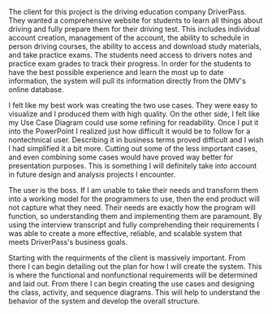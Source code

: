 The client for this project is the driving education company DriverPass. They wanted a comprehensive website for students to learn all things about driving and fully prepare them for their driving test. This includes individual account creation, management of the account, the ability to schedule in person driving courses, the ability to access and download study materials, and take practice exams. The students need access to drivers notes and practice exam grades to track their progress. In order for the students to have the best possible experience and learn the most up to date information, the system will pull its information directly from the DMV's online database. 

I felt like my best work was creating the two use cases. They were easy to visualize and I produced them with high quality. On the other side, I felt like my Use Case Diagram could use some refining for readability. Once I put it into the PowerPoint I realized just how difficult it would be to follow for a nontechnical user. Describing it in business terms proved difficult and I wish I had simplified it a bit more. Cutting out some of the less important cases, and even combining some cases would have proved way better for presentation purposes. This is something I will definitely take into account in future design and analysis projects I encounter. 

The user is the boss. If I am unable to take their needs and transform them into a working model for the programmers to use, then the end product will not capture what they need. Their needs are exactly how the program will function, so understanding them and implementing them are paramount. By using the interview transcript and fully comprehending their requirements I was able to create a more effective, reliable, and scalable system that meets DriverPass's business goals. 

Starting with the requirments of the client is massively important. From there I can begin detailing out the plan for how I will create the system. This is where the functional and nonfunctional requirements will be determined and laid out. From there I can begin creating the use cases and designing the class, activity, and sequence diagrams. This will help to understand the behavior of the system and develop the overall structure. 

